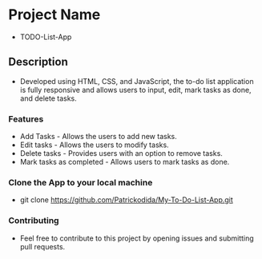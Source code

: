 # Project Name

- TODO-List-App

## Description

- Developed using HTML, CSS, and JavaScript, the to-do list application is fully responsive and allows users to input, edit, mark tasks as done, and delete tasks.

### Features

- Add Tasks - Allows the users to add new tasks.
- Edit tasks - Allows the users to modify tasks.
- Delete tasks - Provides users with an option to remove tasks.
- Mark tasks as completed - Allows users to mark tasks as done.

### Clone the App to your local machine

- git clone https://github.com/Patrickodida/My-To-Do-List-App.git

### Contributing

- Feel free to contribute to this project by opening issues and submitting pull requests.
